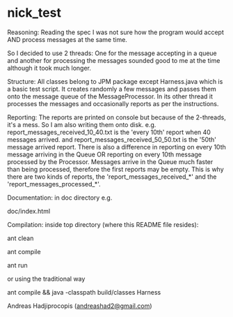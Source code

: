 # nick_test

Reasoning:
Reading the spec I was not sure how the program would
accept AND process messages at the same time.

So I decided to use 2 threads:
One for the message accepting in a queue
and another for processing the messages sounded good to me
at the time although it took much longer.

Structure:
All classes belong to JPM package except Harness.java
which is a basic test script. It creates randomly a few
messages and passes them onto the message queue of the
MessageProcessor. In its other thread it processes the
messages and occasionally reports as per the instructions.

Reporting:
The reports are printed on console but because of the
2-threads, it's a mess. So I am also writing them onto
disk.
e.g. report_messages_received_10_40.txt
is the 'every 10th' report when 40 messages arrived.
and
report_messages_received_50_50.txt
is the '50th' message arrived report.
There is also a difference in reporting on every 10th message
arriving in the Queue OR reporting on every 10th message
processed by the Processor. Messages arrive in the Queue
much faster than being processed, therefore the first
reports may be empty. This is why there are two kinds
of reports, the 'report_messages_received_\*' and the
'report_messages_processed_\*'.

Documentation:
in doc directory
e.g.

doc/index.html

Compilation:
inside top directory (where this README file resides):

ant clean

ant compile

ant run

or using the traditional way

ant compile && java -classpath build/classes Harness

Andreas Hadjiprocopis
(andreashad2@gmail.com)
